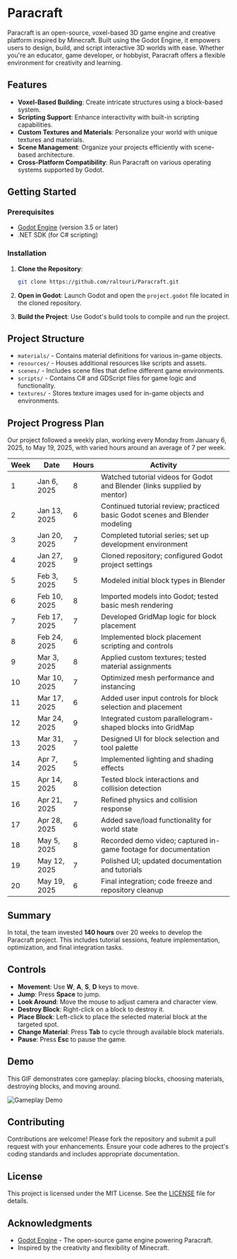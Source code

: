 # Paracraft

Paracraft is an open-source, voxel-based 3D game engine and creative platform inspired by Minecraft. Built using the Godot Engine, it empowers users to design, build, and script interactive 3D worlds with ease. Whether you're an educator, game developer, or hobbyist, Paracraft offers a flexible environment for creativity and learning.

## Features

* **Voxel-Based Building**: Create intricate structures using a block-based system.
* **Scripting Support**: Enhance interactivity with built-in scripting capabilities.
* **Custom Textures and Materials**: Personalize your world with unique textures and materials.
* **Scene Management**: Organize your projects efficiently with scene-based architecture.
* **Cross-Platform Compatibility**: Run Paracraft on various operating systems supported by Godot.

## Getting Started

### Prerequisites

* [Godot Engine](https://godotengine.org/) (version 3.5 or later)
* .NET SDK (for C# scripting)

### Installation

1. **Clone the Repository**:

   ```bash
   git clone https://github.com/raltouri/Paracraft.git
   ```

2. **Open in Godot**: Launch Godot and open the `project.godot` file located in the cloned repository.

3. **Build the Project**: Use Godot's build tools to compile and run the project.

## Project Structure

* `materials/` - Contains material definitions for various in-game objects.
* `resources/` - Houses additional resources like scripts and assets.
* `scenes/` - Includes scene files that define different game environments.
* `scripts/` - Contains C# and GDScript files for game logic and functionality.
* `textures/` - Stores texture images used for in-game objects and environments.

## Project Progress Plan

Our project followed a weekly plan, working every Monday from January 6, 2025, to May 19, 2025, with varied hours around an average of 7 per week.

| Week | Date         | Hours | Activity                                                                     |
| ---- | ------------ | ----- | ---------------------------------------------------------------------------- |
| 1    | Jan 6, 2025  | 8     | Watched tutorial videos for Godot and Blender (links supplied by mentor)     |
| 2    | Jan 13, 2025 | 6     | Continued tutorial review; practiced basic Godot scenes and Blender modeling |
| 3    | Jan 20, 2025 | 7     | Completed tutorial series; set up development environment                    |
| 4    | Jan 27, 2025 | 9     | Cloned repository; configured Godot project settings                         |
| 5    | Feb 3, 2025  | 5     | Modeled initial block types in Blender                                       |
| 6    | Feb 10, 2025 | 8     | Imported models into Godot; tested basic mesh rendering                      |
| 7    | Feb 17, 2025 | 7     | Developed GridMap logic for block placement                                  |
| 8    | Feb 24, 2025 | 6     | Implemented block placement scripting and controls                           |
| 9    | Mar 3, 2025  | 8     | Applied custom textures; tested material assignments                         |
| 10   | Mar 10, 2025 | 7     | Optimized mesh performance and instancing                                    |
| 11   | Mar 17, 2025 | 6     | Added user input controls for block selection and placement                  |
| 12   | Mar 24, 2025 | 9     | Integrated custom parallelogram-shaped blocks into GridMap                   |
| 13   | Mar 31, 2025 | 7     | Designed UI for block selection and tool palette                             |
| 14   | Apr 7, 2025  | 5     | Implemented lighting and shading effects                                     |
| 15   | Apr 14, 2025 | 8     | Tested block interactions and collision detection                            |
| 16   | Apr 21, 2025 | 7     | Refined physics and collision response                                       |
| 17   | Apr 28, 2025 | 6     | Added save/load functionality for world state                                |
| 18   | May 5, 2025  | 8     | Recorded demo video; captured in-game footage for documentation              |
| 19   | May 12, 2025 | 7     | Polished UI; updated documentation and tutorials                             |
| 20   | May 19, 2025 | 6     | Final integration; code freeze and repository cleanup                        |

## Summary

In total, the team invested **140 hours** over 20 weeks to develop the Paracraft project. This includes tutorial sessions, feature implementation, optimization, and final integration tasks.

## Controls

* **Movement**: Use **W**, **A**, **S**, **D** keys to move.
* **Jump**: Press **Space** to jump.
* **Look Around**: Move the mouse to adjust camera and character view.
* **Destroy Block**: Right-click on a block to destroy it.
* **Place Block**: Left-click to place the selected material block at the targeted spot.
* **Change Material**: Press **Tab** to cycle through available block materials.
* **Pause**: Press **Esc** to pause the game.

## Demo

This GIF demonstrates core gameplay: placing blocks, choosing materials, destroying blocks, and moving around.

![Gameplay Demo](PCFTAssets/placing_and_destroying.gif)

## Contributing

Contributions are welcome! Please fork the repository and submit a pull request with your enhancements. Ensure your code adheres to the project's coding standards and includes appropriate documentation.

## License

This project is licensed under the MIT License. See the [LICENSE](LICENSE) file for details.

## Acknowledgments

* [Godot Engine](https://godotengine.org/) - The open-source game engine powering Paracraft.
* Inspired by the creativity and flexibility of Minecraft.
